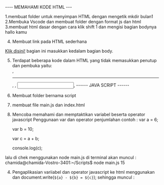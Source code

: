 
	
  ----	MEMAHAMI KODE HTML	---
  
  
  <break></break>
  1.membuat folder untuk menyimpan HTML dengan mengetik
  		mkdir bulan1
  <break></break>
  2.Membuka Vscode dan membuat folder dengan format js dan html
   <break></break>
  3.membuat html dasar dengan cara klik shift 1 dan mengisi bagian bodynya
  	<!DOCTYPE html>
	<html lang="en">
			<head>
	  <meta charset="UTF-8">
	  <meta http-equiv="X-UA-Compatible" content="IE=edge">
	 <meta name="viewport" content="width=device-width, initial-scale=1.0">
	<title> Document </title>
	</head>
	<body>
	  hallo kamu  
	</body>
	</html>  

  4. Membuat link pada HTML sederhana

<a href="https://itkoding.com/tag-atribut-elemen-kode-html/" title="bisa belajar penggunaan kode HTML di sini">Klik disini!</a>
	bagian ini masukkan kedalam bagian body.
	
  5. Terdapat beberapa kode dalam HTML yang tidak memasukkan penutup dan pembuka yaitu:
  <br />, <hr />, <img />, <input />, <embed />
------ JAVA SCRIPT ------
  1. Membuat folder bernama script
  2. membuat file main.js dan index.html
  3. Mencoba memahami dan memptaktikan variabel beserta operator javascript
Penggunaan var dan operator penjumlahan contoh :
		var a = 6;
		
		var b = 10;
		
		var c = a + b;
		
		console.log(c);
		
lalu di chek menggunakan node main.js di terminal akan muncul :
   chamida@chamida-Vostro-3401:~/Scripts$ node main.js
   15
		
   4. Pengaplikasian variiabel dan operator javascript ke html
menggunakan <script> </script> dan document.write(`${a} - ${b} = ${c}`);
sehingga muncul :
<!DOCTYPE html>
<html lang="en">
<head>
    <meta charset="UTF-8">
    <meta http-equiv="X-UA-Compatible" content="IE=edge">
    <meta name="viewport" content="width=device-width, initial-scale=1.0">
    <title>Percobaan</title>
	</head>
	<body>
	    <script>
		var a = 10;
		var b = 7;
		var c = 3;

		c = a - b
		document.write(`${a} - ${b} = ${c}`);
	    </script>
	</body>
	</html>
	
perintah atau fungsi console.log() akan menampilkan pesan ke dalam console javascript. Sedangkan perintah document.write() berfungsi untuk menulis ke dokumen HTML, maka dia akan ditampilkan kesana.

    5. CONDITIONAL
  struktur kode yang digunakan untuk menguji apakah suatu ekspresi mengembalikan nilai true atau tidak. Bentuk kondisional yang sangat umum adalah pernyataan if ... else.
  
 		 let iceCream = "strawberry"
 	if(iceCream === "strawberry") 
 	console.log( "yay, saya suka ice cream stawberry!")
	 else 
	 console.log("Awwww, padahal ice cream yang ada hanya stawberry...")
	 
    6. MENGGUNAKAN KATA KUNCI CONTS PADA HTML
		    <!DOCTYPE html>
		<html>
		<body>

		<h1>JavaScript Variables</h1>

		<p>In this example, price, price2, and total are variables.</p>

		<p id="demo"></p>

		<script>
		const price1 = 5;
		const price2 = 6;
		let total = price1 + price2;
		document.getElementById("demo").innerHTML =
		"The total is: " + total;
		</script>

		</body>
		</html>
  
  7. MENGGUNAKAN CSS PADA HTML
		 <!DOCTYPE html>
		<html lang="en">
		<head>
		  <style>
		    body {
		      background-color: darkseagreen;
		    }
		    h1 {
		      color: black;
		      text-align: center;
		    }
		    p {
		      font-family: verdana;
		      font-size: 20px;
		    }
		  </style>
		  </head>
		<body>
		  <h1>CONTOH PERTAMA CSS CUI</h1>
		  <p>Coba terus sampe ngebul</p>
		</body>
		</html>

 
  8.LATIHAN
  A.for loops
for (let number = 0; number <= 12; number = number + 2) {
  console.log(number);
}
		
  Jika di run akan keluar 
 	 0

	2

	4

	6

	8

	10

	12
  logiknya adalah diketahui number bernilai : 0, number kurang dari 12, number + 2. maka hasil yang akan keluar adalah 0 di tambah 2 dan berhenti saat number sudah 12 karena ada =>
  
  
   B.Breaking Out of a Loop
		   for (let current = 20; ; current = current + 1) {
		  if (current % 7 == 0) {
		    console.log(current);
		    break;
		  }
		}

 Jika di run maka hasil yang muncul adalah 21.
 logiknya current yang diketahui adalah 20,current yang diketahui di+ dengan 1. dan ada clue yang mengahkan jawaban jika current dibagi 7 maka akan habis menjadi 0.
 break disini menunjukan kunci agar program tidak sampai pada infinite loop.
 Jika Anda menghapus pernyataan break itu atau Anda secara tidak sengaja menulis kondisi akhir yang selalu menghasilkan true, program Anda akan terjebak dalam infinite loop. Program yang terjebak dalam infinite loop tidak akan pernah selesai berjalan, yang biasanya merupakan hal yang buruk

 
 
  C.Dispatching on a value with switch
  
		  switch (prompt("What is the weather like?")) {
		  case "rainy":
		    console.log("Remember to bring an umbrella.");
		    break;
		  case "sunny":
		    console.log("Dress lightly.");
		  case "cloudy":
		    console.log("Go outside.");
		    break;
		  default:
		    console.log("Unknown weather type!");
		    break;
}
   
   
   D.Looping a triangle
		   let abc = "abc";
		console.log(abc.length);
 
  Guna menulis length untuk mengetahui jumlah spring yang terdapat pada variable.
  
  
  
 
 
  
